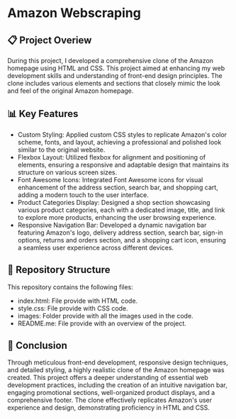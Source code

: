 # Amazon Webscraping
## 📋 Project Overiew
During this project, I developed a comprehensive clone of the Amazon homepage using HTML and CSS. This project aimed at enhancing my web development skills and understanding of front-end design principles. The clone includes various elements and sections that closely mimic the look and feel of the original Amazon homepage.
## 📊 Key Features
- Custom Styling: Applied custom CSS styles to replicate Amazon's color scheme, fonts, and layout, achieving a professional and polished look similar to the original website.
- Flexbox Layout: Utilized flexbox for alignment and positioning of elements, ensuring a responsive and adaptable design that maintains its structure on various screen sizes.
- Font Awesome Icons: Integrated Font Awesome icons for visual enhancement of the address section, search bar, and shopping cart, adding a modern touch to the user interface.
- Product Categories Display: Designed a shop section showcasing various product categories, each with a dedicated image, title, and link to explore more products, enhancing the user browsing experience.
- Responsive Navigation Bar: Developed a dynamic navigation bar featuring Amazon's logo, delivery address section, search bar, sign-in options, returns and orders section, and a shopping cart icon, ensuring a seamless user experience across different devices.
## 📂 Repository Structure
This repository contains the following files:
- index.html: File provide with HTML code.
- style.css: File provide with CSS code.
- images: Folder provide with all the images used in the code.
- README.me: File provide with an overview of the project.
## 📝 Conclusion

Through meticulous front-end development, responsive design techniques, and detailed styling, a highly realistic clone of the Amazon homepage was created. This project offers a deeper understanding of essential web development practices, including the creation of an intuitive navigation bar, engaging promotional sections, well-organized product displays, and a comprehensive footer. The clone effectively replicates Amazon's user experience and design, demonstrating proficiency in HTML and CSS.
